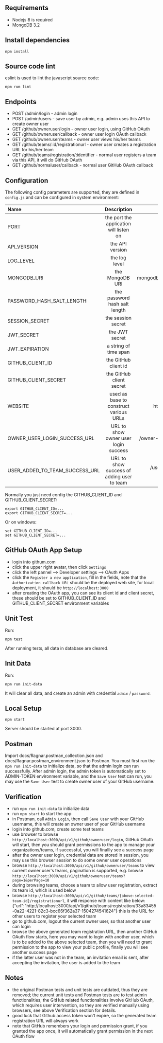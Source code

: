 ## Requirements

- Nodejs 8 is required
- MongoDB 3.2

## Install dependencies

```shell
npm install
```

## Source code lint

eslint is used to lint the javascript source code:

```shell
npm run lint
```

## Endpoints

- POST /admin/login - admin login
- POST /admin/users - save user by admin, e.g. admin uses this API to create owner user
- GET /github/owneruser/login - owner user login, using GitHub OAuth
- GET /github/owneruser/callback - owner user login OAuth callback
- GET /github/owneruser/teams - owner user views his/her teams
- GET /github/teams/:id/registrationurl - owner user creates a registration URL for his/her team
- GET /github/teams/registration/:identifier - normal user registers a team via this API, it will do GitHub OAuth
- GET /github/normaluser/callback - normal user GitHub OAuth callback


## Configuration

The following config parameters are supported, they are defined in `config.js` and can be configured in system environment:


| Name                           | Description                                | Default                          |
| :----------------------------- | :----------------------------------------: | :------------------------------: |
| PORT                           | the port the application will listen on    |  3000                            |
| API_VERSION                    | the API version                            |   v1                             |
| LOG_LEVEL                      | the log level                              |  info                            |
| MONGODB_URI                    | the MongoDB URI                            | mongodb://localhost:27017/ragnar |
| PASSWORD_HASH_SALT_LENGTH      | the password hash salt length              | 10                               |
| SESSION_SECRET                 | the session secret                         | kjsdfkj34857                     |
| JWT_SECRET                     | the JWT secret                             | hjijfvbw859                      |
| JWT_EXPIRATION                 | a string of time span                      | 2 days                           |
| GITHUB_CLIENT_ID               | the GitHub client id                       |                                  |
| GITHUB_CLIENT_SECRET           | the GitHub client secret                   |                                  |
| WEBSITE                        | used as base to construct various URLs     | http://localhost:3000            |
| OWNER_USER_LOGIN_SUCCESS_URL   | URL to show owner user login success       | /owner-user-login-success.html   |
| USER_ADDED_TO_TEAM_SUCCESS_URL | URL to show success of adding user to team | /user-added-to-team-success.html |



Normally you just need config the GITHUB_CLIENT_ID and GITHUB_CLIENT_SECRET:

```shell
export GITHUB_CLIENT_ID=...
export GITHUB_CLIENT_SECRET=...
```

Or on windows:

```shell
set GITHUB_CLIENT_ID=...
set GITHUB_CLIENT_SECRET=...
```


## GitHub OAuth App Setup

- login into githum.com
- click the upper right avatar, then click `Settings`
- click the left pannel --> Developer settings --> OAuth Apps
- click the `Register a new application`, fill in the fields,
  note that the `Authorization callback URL` should be the deployed web site,
  for local deployment, it should be `http://localhost:3000`
- after creating the OAuth app, you can see its client id and client secret,
  these should be set to GITHUB_CLIENT_ID and GITHUB_CLIENT_SECRET environment variables



## Unit Test

Run:

```shell
npm test
```

After running tests, all data in database are cleared.


## Init Data

Run:

```shell
npm run init-data
```

It will clear all data, and create an admin with credential `admin` / `password`.


## Local Setup

```shell
npm start
```

Server should be started at port 3000.


## Postman

Import docs/Ragnar.postman_collection.json and docs/Ragnar.postman_environment.json to Postman.
You must first run the `npm run init-data` to initialize data, so that the admin login can run successfully.
After admin login, the admin token is automatically set to ADMIN-TOKEN environment variable,
and the `Save User` test can run, you may use the `Save User` test to create owner user of your GitHub username.


## Verification

- run `npm run init-data` to initialize data
- run `npm start` to start the app
- in Postman, call `Admin Login`, then call `Save User` with your GitHub username,
  this will create an owner user of your GitHub username
- login into github.com, create some test teams
- use browser to browse `http://localhost:3000/api/v1/github/owneruser/login`, GitHub OAuth will start,
  then you should grant permissions to the app to manage your organizations/teams,
  if successful, you will finallly see a success page
- after the owner user login, credential data are stored in session, you may use this browser session
  to do some owner user operations
- browse `http://localhost:3000/api/v1/github/owneruser/teams` to view current owner user's teams,
  pagination is supported, e.g. browse `http://localhost:3000/api/v1/github/owneruser/teams?page=1&perPage=10`
- during browsing teams, choose a team to allow user registration, extract its team id, which is used below
- browse `http://localhost:3000/api/v1/github/teams/{above-selected-team-id}/registrationurl`, it will response
  with content like below:
  {"url":"http://localhost:3000/api/v1/github/teams/registration/33a83455-0a22-4221-82c3-bcc66f362a37-1504274541624"}
  this is the URL for other users to register your selected team
- go to github.com, logout the current owner user, so that another user can login
- browse the above generated team registration URL, then another GitHub OAuth flow starts,
  here you may want to login with another user, which is to be added to the above selected team,
  then you will need to grant permission to the app to view your public profile,
  finally you will see another success page
- if the latter user was not in the team, an invitation email is sent, after accepting the invitation,
  the user is added to the team




## Notes

- the original Postman tests and unit tests are outdated, thus they are removed;
  the current unit tests and Postman tests are to test admin functionalities;
  the GitHub related functionalities involve GitHub OAuth, which requires user intervention,
  so they are verified manually using browsers, see above Verification section for details.
- good luck that Github access token won't expire, so the generated team registration URL will always work
- note that GitHub remembers your login and permission grant, if you granted the app once, it will automatically
  grant permission in the next OAuth flow

